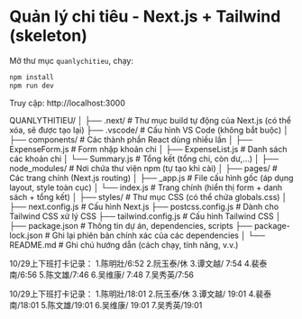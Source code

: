 # Quản lý chi tiêu - Next.js + Tailwind (skeleton)
Mở thư mục `quanlychitieu`, chạy:
```bash
npm install
npm run dev
```
Truy cập: http://localhost:3000



QUANLYTHITIEU/
│
├── .next/                   # Thư mục build tự động của Next.js (có thể xóa, sẽ được tạo lại)
├── .vscode/                 # Cấu hình VS Code (không bắt buộc)
│
├── components/              # Các thành phần React dùng nhiều lần
│   ├── ExpenseForm.js       # Form nhập khoản chi
│   ├── ExpenseList.js       # Danh sách các khoản chi
│   └── Summary.js           # Tổng kết (tổng chi, còn dư,...)
│
├── node_modules/            # Nơi chứa thư viện npm (tự tạo khi cài)
│
├── pages/                   # Các trang chính (Next.js routing)
│   ├── _app.js              # File cấu hình gốc (áp dụng layout, style toàn cục)
│   └── index.js             # Trang chính (hiển thị form + danh sách + tổng kết)
│
├── styles/                  # Thư mục CSS (có thể chứa globals.css)
│
├── next.config.js           # Cấu hình Next.js
├── postcss.config.js        # Dành cho Tailwind CSS xử lý CSS
├── tailwind.config.js       # Cấu hình Tailwind CSS
│
├── package.json             # Thông tin dự án, dependencies, scripts
├── package-lock.json        # Ghi lại phiên bản chính xác của các dependencies
│
└── README.md                # Ghi chú hướng dẫn (cách chạy, tính năng, v.v.)

10/29上下班打卡记录：
1.陈明壯/6:52
2.阮玉泰/休
3.谭文越/ 7:54
4.裴泰南/6:56
5.陈文雄/7:46
6.吴维康/ 7:48
7.吴秀英/7:56



10/29上下班打卡记录：
1.陈明壯/18:01
2.阮玉泰/休
3.谭文越/ 19:01
4.裴泰南/18:01
5.陈文雄/19:01
6.吴维康/ 19:01
7.吴秀英/19:01
